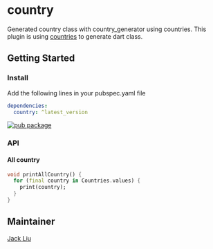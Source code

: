 # country

Generated country class with country_generator using countries.
This plugin is using [countries](https://github.com/countries/countries) to
generate dart class.

## Getting Started

### Install

Add the following lines in your pubspec.yaml file

```yaml
dependencies:
  country: ^latest_version
```

[![pub package](https://img.shields.io/pub/v/country.svg)](https://pub.dartlang.org/packages/country)

### API

#### All country

```dart
void printAllCountry() {
  for (final country in Countries.values) {
    print(country);
  }
}
```

## Maintainer

[Jack Liu](https://github.com/aaassseee)